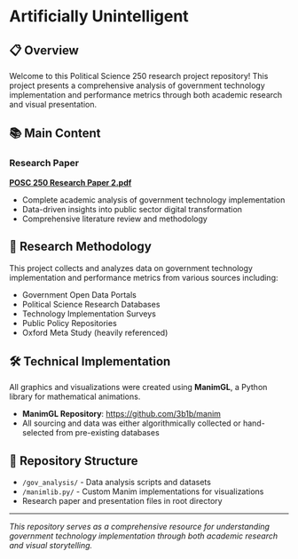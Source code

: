 # Artificially Unintelligent

## 📋 Overview

Welcome to this Political Science 250 research project repository! This project presents a comprehensive analysis of government technology implementation and performance metrics through both academic research and visual presentation.

## 📚 Main Content

### Research Paper
**[POSC 250 Research Paper 2.pdf](./POSC%20250%20Research%20paper%202.pdf)**
- Complete academic analysis of government technology implementation
- Data-driven insights into public sector digital transformation
- Comprehensive literature review and methodology

## 🔬 Research Methodology

This project collects and analyzes data on government technology implementation and performance metrics from various sources including:
- Government Open Data Portals
- Political Science Research Databases  
- Technology Implementation Surveys
- Public Policy Repositories
- Oxford Meta Study (heavily referenced)

## 🛠 Technical Implementation

All graphics and visualizations were created using **ManimGL**, a Python library for mathematical animations.
- **ManimGL Repository**: https://github.com/3b1b/manim
- All sourcing and data was either algorithmically collected or hand-selected from pre-existing databases

## 📁 Repository Structure
- `/gov_analysis/` - Data analysis scripts and datasets
- `/manimlib.py/` - Custom Manim implementations for visualizations
- Research paper and presentation files in root directory

---
*This repository serves as a comprehensive resource for understanding government technology implementation through both academic research and visual storytelling.*
